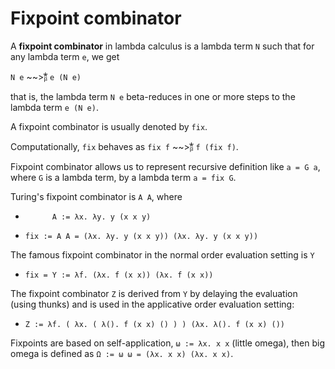 # Fixpoint combinator

A **fixpoint combinator** in lambda calculus is a lambda term `N` such that for any lambda term `e`, we get

`N e` ~~>ᵦ⃰ `e (N e)`

that is, the lambda term `N e` beta-reduces in one or more steps to the lambda term `e (N e)`.

A fixpoint combinator is usually denoted by `fix`.

Computationally, `fix` behaves as `fix f` ~~>ᵦ⃰ `f (fix f)`.

Fixpoint combinator allows us to represent recursive definition like `a = G a`, where `G` is a lambda term, by a lambda term `a = fix G`.

Turing's fixpoint combinator is `A A`, where
-           A := λx. λy. y (x x y)
- `fix := A A = (λx. λy. y (x x y)) (λx. λy. y (x x y))`

The famous fixpoint combinator in the normal order evaluation setting is `Y`
- `fix = Y := λf. (λx. f (x x)) (λx. f (x x))`

The fixpoint combinator `Z` is derived from `Y` by delaying the evaluation (using thunks) and is used in the applicative order evaluation setting:
- `Z := λf. ( λx. ( λ(). f (x x) () ) ) (λx. λ(). f (x x) ())`


Fixpoints are based on self-application, `ω := λx. x x` (little omega), then big omega is defined as `Ω := ω ω = (λx. x x) (λx. x x)`.
